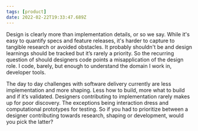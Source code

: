 ```yaml
---
tags: [product]
date: 2022-02-22T19:33:47.689Z
---
```

Design is clearly more than implementation details, or so we say. While it's easy to quantify specs and feature releases, it's harder to capture to tangible research or avoided obstacles. It probably shouldn't be and design learnings should be tracked but it’s rarely a priority. So the recurring question of should designers code points a misapplication of the design role. I code, barely, but enough to understand the domain I work in, developer tools.

The day to day challenges with software delivery currently are less implementation and more shaping. Less how to build, more what to build and if it’s validated. Designers contributing to implementation rarely makes up for poor discovery. The exceptions being interaction dress and computational prototypes for testing. So if you had to prioritize between a designer contributing towards research, shaping or development, would you pick the latter?